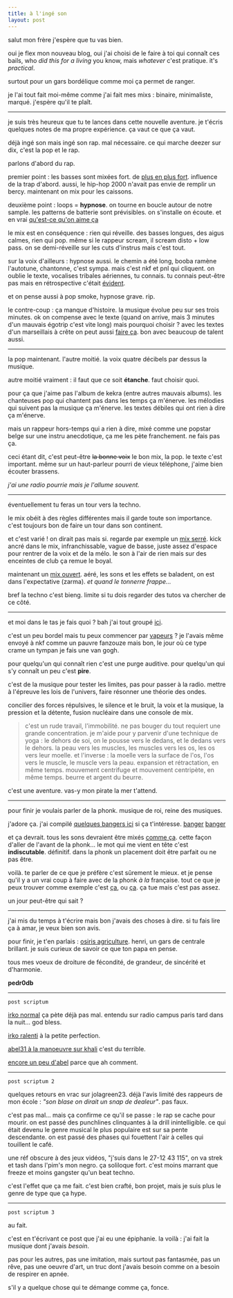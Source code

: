 ```yaml
---
title: à l'ingé son
layout: post
---
```


salut mon frère j'espère que tu vas bien.

oui je flex mon nouveau blog, 
oui j'ai choisi de le faire à toi qui connaît ces bails,
who *did this for a living* you know,
mais *whatever* c'est pratique. it's *practical*.

surtout pour un gars bordélique comme moi
ça permet de ranger.

je l'ai tout fait moi-même comme j'ai fait mes mixs :
binaire, minimaliste, marqué.
j'espère qu'il te plaît.

---

je suis très heureux que tu te lances dans cette nouvelle aventure.
je t'écris quelques notes de ma propre expérience.
ça vaut ce que ça vaut.

déjà ingé son mais ingé son rap.
mal nécessaire.
ce qui marche deezer sur dix, c'est la pop et le rap.

parlons d'abord du rap.

premier point : les basses sont mixées fort.
de [plus en plus fort](https://soundcloud.com/99gang/99-wolfkid-lean-on-feat-edge-chanceko-master-final-5).
influence de la trap d'abord.
aussi, le hip-hop 2000 n'avait pas envie de remplir un bercy.
maintenant on mix pour les caissons.

deuxième point : loops = **hypnose**.
on tourne en boucle autour de notre sample.
les patterns de batterie sont prévisibles.
on s'installe on écoute.
et en vrai [qu'est-ce qu'on aime ça](https://invidious.fdn.fr/watch?v=VYIk9ayVgX0)

le mix est en conséquence : rien qui réveille.
des basses longues, des aigus calmes, rien qui pop.
même si le rappeur scream, il scream disto + low pass.
on se demi-réveille sur les cuts d'instrus mais c'est tout.

sur la voix d'ailleurs :
hypnose aussi.
le chemin a été long, booba ramène l'autotune, chantonne, c'est sympa.
mais c'est nkf et pnl qui cliquent.
on oublie le texte, vocalises tribales aériennes, tu connais.
tu connais peut-être pas mais en rétrospective c'était [évident](https://invidious.fdn.fr/watch?v=Vkfpi2H8tOE).

et on pense aussi à pop smoke, hypnose grave. rip.

le contre-coup : ça manque d'histoire.
la musique évolue peu sur ses trois minutes.
ok on compense avec le texte
(quand on arrive, mais 3 minutes d'un mauvais égotrip c'est vite long)
mais pourquoi choisir ?
avec les textes d'un marseillais à crête on peut aussi [faire ça](https://soundcloud.com/31013/salvatrucha).
bon avec beaucoup de talent aussi.

---

la pop maintenant. l'autre moitié.
la voix quatre décibels par dessus la musique.

autre moitié vraiment : il faut que ce soit **étanche**.
faut choisir quoi.

pour ça que j'aime pas l'album de kekra (entre autres mauvais albums).
les chanteuses pop qui chantent pas dans les temps ça m'énerve.
les mélodies qui suivent pas la musique ça m'énerve.
les textes débiles qui ont rien à dire ça m'énerve.

mais un rappeur hors-temps qui a rien à dire, mixé comme une popstar belge sur une instru anecdotique,
ça me les pète franchement. ne fais pas ça.

ceci étant dit, c'est peut-être ~~la bonne voix~~ le bon mix, la pop.
le texte c'est important.
même sur un haut-parleur pourri de vieux téléphone,
j'aime bien écouter brassens.

*j'ai une radio pourrie mais je l'allume souvent.*

---

éventuellement tu feras un tour vers la techno.

le mix obéit à des règles différentes mais il garde toute son importance.
c'est toujours bon de faire un tour dans son continent.

et c'est varié ! on dirait pas mais si.
regarde par exemple un [mix serré](https://soundcloud.com/erbildzemoski/sandr-voxon-erbil-dzemoski-dream).
kick ancré dans le mix, infranchissable,
vague de basse, juste assez d'espace pour rentrer de la voix et de la mélo.
le son à l'air de rien mais sur des enceintes de club ça remue le boyal.

maintenant un [mix ouvert](https://soundcloud.com/zimmz-music/zimmz-ancient-dream-1).
aéré, les sons et les effets se baladent, on est dans l'expectative (zarma).
*et quand le tonnerre frappe...*

bref la techno c'est bieng.
limite si tu dois regarder des tutos va chercher de ce côté.

---

et moi dans le tas je fais quoi ?
bah j'ai tout groupé [ici](/autre/musique.html).

c'est un peu bordel mais tu peux commencer par [vapeurs](https://mariemalheur.bandcamp.com/album/vapeurs) ?
je l'avais même envoyé à nkf comme un pauvre fanzouze mais bon,
le jour où ce type crame un tympan je fais une van gogh.

pour quelqu'un qui connaît rien c'est une purge auditive. 
pour quelqu'un qui s'y connaît un peu c'est **pire**.

c'est de la musique pour tester les limites, pas pour passer à la radio.
mettre à l'épreuve les lois de l'univers, faire résonner une théorie des ondes.

concilier des forces répulsives,
le silence et le bruit,
la voix et la musique,
la pression et la détente,
fusion nucléaire dans une console de mix.

> c'est un rude travail, l'immobilité.
> ne pas bouger du tout requiert une grande concentration.
> je m'aide pour y parvenir d'une technique de yoga :
> le dehors de soi, on le pousse vers le dedans, et le dedans vers le dehors.
> la peau vers les muscles, les muscles vers les os, les os vers leur moelle.
> et l'inverse : la moelle vers la surface de l'os, l'os vers le muscle, le muscle vers la peau.
> expansion et rétractation, en même temps.
> mouvement centrifuge et mouvement centripète, en même temps.
> beurre et argent du beurre.

c'est une aventure. vas-y mon pirate la mer t'attend.

---

pour finir je voulais parler de la phonk. musique de roi, reine des musiques.

j'adore ça. j'ai compilé [quelques bangers ici](/2023/02/18/phonk_ego.md) si ça t'intéresse.
[banger](/2023/02/18/phonk_ego)
[banger](/2023/02/18/phonk_ego.html)

et ça devrait. 
tous les sons devraient être mixés [comme ça](https://soundcloud.com/inteus666/r0ckster).
cette façon d'aller de l'avant de la phonk...
le mot qui me vient en tête c'est **indiscutable**. définitif.
dans la phonk un placement doit être parfait ou ne pas être.

voilà. te parler de ce que je préfère c'est sûrement le mieux.
et je pense qu'il y a un vrai coup à faire avec de la phonk *à la* française.
tout ce que je peux trouver comme exemple c'est [ça](https://soundcloud.com/prodbylejeune/un-bon-son-brut),
ou [ça](https://soundcloud.com/prenium808/baton-rouge).
ça tue mais c'est pas assez.

un jour peut-être qui sait ?

---

j'ai mis du temps à t'écrire mais bon j'avais des choses à dire.
si tu fais lire ça à amar, je veux bien son avis.

pour finir, je t'en parlais : [osiris agriculture](https://www.osiris-agriculture.fr/).
henri, un gars de centrale brillant.
je suis curieux de savoir ce que ton papa en pense.

tous mes voeux de droiture
de fécondité,
de grandeur,
de sincérité
et d'harmonie.

**pedr0db**

---

`post scriptum`

[irko normal](https://invidious.fdn.fr/watch?v=3AUPPMItPlI) ça pète déjà pas mal.
entendu sur radio campus paris tard dans la nuit... god bless.

[irko ralenti](https://soundcloud.com/user-588182557/irko-prix-slowed-and-reverb) à la petite perfection.

[abel31 à la manoeuvre sur khali](https://soundcloud.com/31013/nouvelle) c'est du terrible.

[encore un peu d'abel](https://soundcloud.com/31013/azraq) parce que ah comment.

---

`post scriptum 2`

quelques retours en vrac sur jolagreen23.
déjà l'avis limité des rappeurs de mon école : *"son blase on dirait un snap de dealeur"*. pas faux.

c'est pas mal... mais ça confirme ce qu'il se passe : le rap se cache pour mourir.
on est passé des punchlines clinquantes à la drill inintelligible.
ce qui était devenu le genre musical le plus populaire est sur sa pente descendante.
on est passé des phases qui fouettent l'air à celles qui touillent le café.

une réf obscure à des jeux vidéos, "j'suis dans le 27-12 43 115", on va strek et tash dans l'pim's mon negro. ça soliloque fort.
c'est moins marrant que freeze et moins gangster qu'un beat techno.

c'est l'effet que ça me fait. c'est bien crafté, bon projet, mais je suis plus le genre de type que ça hype.

---

`post scriptum 3`

au fait.

c'est en t'écrivant ce post que j'ai eu une épiphanie. la voilà : j'ai fait la musique dont j'avais *besoin*.

pas pour les autres, pas une imitation, mais surtout pas fantasmée, pas un rêve, pas une oeuvre d'art, un truc dont j'avais besoin comme on a besoin de respirer en apnée.

s'il y a quelque chose qui te démange comme ça, fonce.
